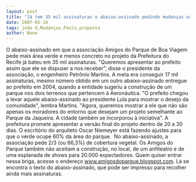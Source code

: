 ```yaml
---
layout: post
title: "Já tem 35 mil assinaturas o abaixo-assinado pedindo mudanças na proposta de João Paulo"
date: 2007-05-18
tags: joão d,Mudanças,Paulo,proposta
author: None
---
```

O abaixo-assinado em que a associa&ccedil;&atilde;o Amigos do Parque de Boa Viagem pede mais &aacute;rea verde e menos concreto no projeto da Prefeitura&nbsp;do Recife&nbsp;j&aacute; bateu&nbsp;em 35 mil assinaturas. &quot;Queremos apresentar ao prefeito assim que ele&nbsp;se dispuser a&nbsp;nos receber&quot;, disse o presidente da associa&ccedil;&atilde;o, o engenheiro Petr&ocirc;nio Martins.
A meta era conseguir 17 mil assinaturas, mesmo n&uacute;mero obtido em um outro abaixo-assinado entregue ao prefeito em 2004, quando a&nbsp;entidade sugeriu a constru&ccedil;&atilde;o de um parque nos dois terrenos que pertencem &agrave; Aeron&aacute;utica. 
&quot;O prefeito chegou a levar aquele abaixo-assinado ao presidente Lula para mostrar o desejo da comunidade&quot;, lembra Martins. &quot;Agora, queremos mostrar a ele que n&atilde;o s&atilde;o apenas os moradores do entorno que&nbsp;desejam um projeto semelhante ao Parque da Jaqueira. A cidade&nbsp;tamb&eacute;m se incorporou &agrave; iniciativa&quot;.
A prefeitura promete apresentar a vers&atilde;o final do projeto&nbsp;dentro de&nbsp;20 a 30 dias. O escrit&oacute;rio do arquiteto Oscar Niemeyer est&aacute; fazendo ajustes para que&nbsp;o verde&nbsp;ocupe 60% da &aacute;rea do parque.&nbsp; No abaixo-assinado, a associa&ccedil;&atilde;o pede 2/3 (ou 66,3%) de cobertura vegetal.
Os Amigos do Parque tamb&eacute;m n&atilde;o aceitam a&nbsp;constru&ccedil;&atilde;o, no local, de um anfiteatro e de uma esplanada de shows para 20.000 expectadores. 
Quem quiser&nbsp;entrar nessa briga, acesse o endere&ccedil;o www.amigosdoparque.blogspot.com. L&aacute;&nbsp;se encontra o texto do abaixo-assinado, que pode ser impresso&nbsp;para recolher ainda mais assinaturas.&nbsp; 